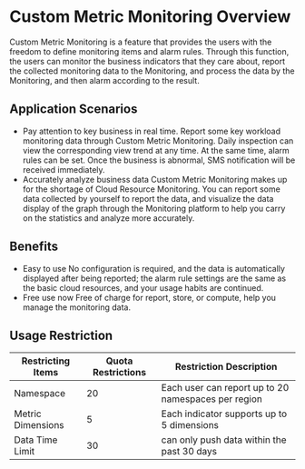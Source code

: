 # Custom Metric Monitoring Overview
Custom Metric Monitoring is a feature that provides the users with the freedom to define monitoring items and alarm rules. Through this function, the users can monitor the business indicators that they care about, report the collected monitoring data to the Monitoring, and process the data by the Monitoring, and then alarm according to the result.
## Application Scenarios
- Pay attention to key business in real time.  Report some key workload monitoring data through Custom Metric Monitoring. Daily inspection can view the corresponding view trend at any time. At the same time, alarm rules can be set. Once the business is abnormal, SMS notification will be received immediately.
- Accurately analyze business data Custom Metric Monitoring makes up for the shortage of Cloud Resource Monitoring. You can report some data collected by yourself to report the data, and visualize the data display of the graph through the Monitoring platform to help you carry on the statistics and analyze more accurately.

## Benefits
- Easy to use  No configuration is required, and the data is automatically displayed after being reported; the alarm rule settings are the same as the basic cloud resources, and your usage habits are continued.
- Free use now  Free of charge for report, store, or compute, help you manage the monitoring data.

## Usage Restriction
Restricting Items|Quota Restrictions|Restriction Description
--|--|--
Namespace|20|Each user can report up to 20 namespaces per region
Metric Dimensions|5|Each indicator supports up to 5 dimensions
Data Time Limit | 30| can only push data within the past 30 days

